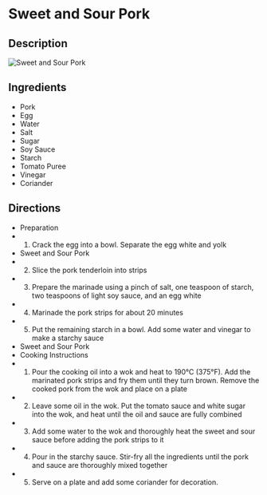 # Sweet and Sour Pork

## Description
![Sweet and Sour Pork](https://www.themealdb.com/images/media/meals/1529442316.jpg "Sweet and Sour Pork")

## Ingredients
- Pork
- Egg
- Water
- Salt
- Sugar
- Soy Sauce
- Starch
- Tomato Puree
- Vinegar
- Coriander

## Directions
- Preparation
- 1. Crack the egg into a bowl. Separate the egg white and yolk
- Sweet and Sour Pork
- 2. Slice the pork tenderloin into strips
- 3. Prepare the marinade using a pinch of salt, one teaspoon of starch, two teaspoons of light soy sauce, and an egg white
- 4. Marinade the pork strips for about 20 minutes
- 5. Put the remaining starch in a bowl. Add some water and vinegar to make a starchy sauce
- Sweet and Sour Pork
- Cooking Instructions
- 1. Pour the cooking oil into a wok and heat to 190°C (375°F). Add the marinated pork strips and fry them until they turn brown. Remove the cooked pork from the wok and place on a plate
- 2. Leave some oil in the wok. Put the tomato sauce and white sugar into the wok, and heat until the oil and sauce are fully combined
- 3. Add some water to the wok and thoroughly heat the sweet and sour sauce before adding the pork strips to it
- 4. Pour in the starchy sauce. Stir-fry all the ingredients until the pork and sauce are thoroughly mixed together
- 5. Serve on a plate and add some coriander for decoration.
